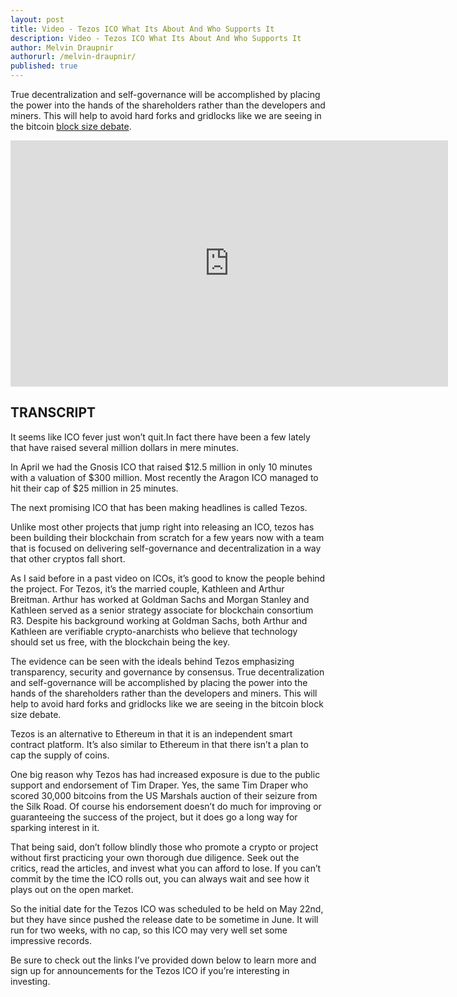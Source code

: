 ```yaml
---
layout: post
title: Video - Tezos ICO What Its About And Who Supports It
description: Video - Tezos ICO What Its About And Who Supports It
author: Melvin Draupnir
authorurl: /melvin-draupnir/ 
published: true
---
```


<p>True decentralization and self-governance will be accomplished by placing the power into the hands of the shareholders rather than the developers and miners. This will help to avoid hard forks and gridlocks like we are seeing in the bitcoin <a href="/8-problems-with-bitcoin-to-solve-before-block-size/">block size debate</a>. </p>

<center><iframe width="700" height="394" src="https://www.youtube.com/embed/8WrtlxExac0" frameborder="0" allowfullscreen></iframe></center>

<h2>TRANSCRIPT</h2>

It seems like ICO fever just won’t quit.In fact there have been a few lately that have raised several million dollars in mere minutes.

In April we had the Gnosis ICO that raised $12.5 million in only 10 minutes with a valuation of $300 million. Most recently the Aragon ICO managed to hit their cap of $25 million in 25 minutes.

The next promising ICO that has been making headlines is called Tezos.

Unlike most other projects that jump right into releasing an ICO, tezos has been building their blockchain from scratch for a few years now with a team that is focused on delivering self-governance and decentralization in a way that other cryptos fall short. 

As I said before in a past video on ICOs, it’s good to know the people behind the project. For Tezos, it’s the married couple, Kathleen and Arthur Breitman. Arthur has worked at Goldman Sachs and Morgan Stanley and Kathleen served as a senior strategy associate for blockchain consortium R3. Despite his background working at Goldman Sachs, both Arthur and Kathleen are verifiable crypto-anarchists who believe that technology should set us free, with the blockchain being the key. 

The evidence can be seen with the ideals behind Tezos emphasizing transparency, security and governance by consensus. True decentralization and self-governance will be accomplished by placing the power into the hands of the shareholders rather than the developers and miners. This will help to avoid hard forks and gridlocks like we are seeing in the bitcoin block size debate. 

Tezos is an alternative to Ethereum in that it is an independent smart contract platform. It’s also similar to Ethereum in that there isn’t a plan to cap the supply of coins. 

One big reason why Tezos has had increased exposure is due to the public support and endorsement of Tim Draper. Yes, the same Tim Draper who scored 30,000 bitcoins from the US Marshals auction of their seizure from the Silk Road. Of course his endorsement doesn’t do much for improving or guaranteeing the success of the project, but it does go a long way for sparking interest in it. 

That being said, don’t follow blindly those who promote a crypto or project without first practicing your own thorough due diligence. Seek out the critics, read the articles, and invest what you can afford to lose. If you can’t commit by the time the ICO rolls out, you can always wait and see how it plays out on the open market. 

So the initial date for the Tezos ICO was scheduled to be held on May 22nd, but they have since pushed the release date to be sometime in June. It will run for two weeks, with no cap, so this ICO may very well set some impressive records. 

Be sure to check out the links I’ve provided down below to learn more and sign up for announcements for the Tezos ICO if you’re interesting in investing.
